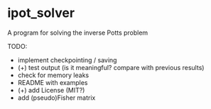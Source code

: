 # ipot_solver
A program for solving the inverse Potts problem

TODO:
* implement checkpointing / saving
* (+) test output (is it meaningful? compare with previous results)
* check for memory leaks
* README with examples
* (+) add License (MIT?)
* add (pseudo)Fisher matrix